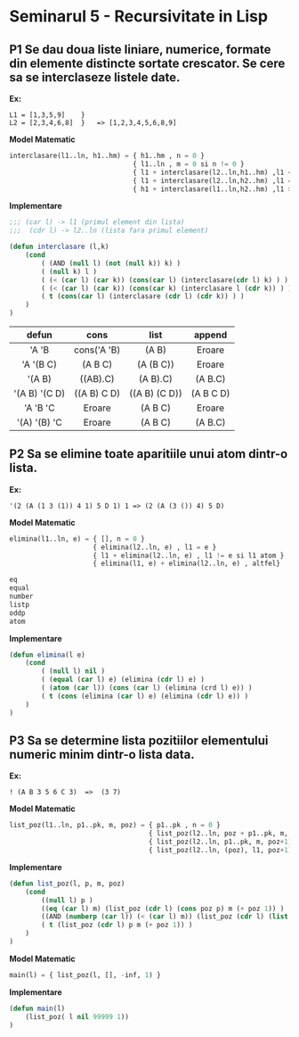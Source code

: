 # **Seminarul 5** - Recursivitate in Lisp

## **P1** Se dau doua liste liniare, numerice, formate din elemente distincte sortate crescator. Se cere sa se interclaseze listele date.
**Ex:** <br>
```
L1 = [1,3,5,9]    }
L2 = [2,3,4,6,8]  }   => [1,2,3,4,5,6,8,9]
```

**Model Matematic**
```python
interclasare(l1..ln, h1..hm) = { h1..hm , n = 0 } 
                               { l1..ln , m = 0 si n != 0 } 
                               { l1 + interclasare(l2..ln,h1..hm) ,l1 < h1 si n != 0 si m != 0 }
                               { l1 + interclasare(l2..ln,h2..hm) ,l1 == h1 si n != 0 si m != 0 }
                               { h1 + interclasare(l1..ln,h2..hm) ,l1 > h1 si n != 0 si m != 0 }
```
**Implementare**
```lisp
;;; (car l) -> l1 (primul element din lista)
;;;  (cdr l) -> l2..ln (lista fara primul element)

(defun interclasare (l,k)
    (cond
        ( (AND (null l) (not (null k)) k) )
        ( (null k) l )
        ( (< (car l) (car k)) (cons(car l) (interclasare(cdr l) k) ) )
        ( (< (car l) (car k)) (cons(car k) (interclasare l (cdr k)) ) )
        ( t (cons(car l) (interclasare (cdr l) (cdr k)) ) )
    ) 
)
```

|     defun     |    cons     |     list      |  append   |
| :-----------: | :---------: | :-----------: | :-------: |
|     'A 'B     | cons('A 'B) |     (A B)     |  Eroare   |
|   'A '(B C)   |   (A B C)   |   (A (B C))   |  Eroare   |
|    '(A B)     |  ((AB).C)   |   (A B).C)    |  (A B.C)  |
| '(A B) '(C D) | ((A B) C D) | ((A B) (C D)) | (A B C D) |
|   'A 'B 'C    |   Eroare    |    (A B C)    |  Eroare   |
| '(A) '(B) 'C  |   Eroare    |    (A B C)    |  (A B.C)  |

## **P2** Sa se elimine toate aparitiile unui atom dintr-o lista.

**Ex:** <br>
```
'(2 (A (1 3 (1)) 4 1) 5 D 1) 1 => (2 (A (3 ()) 4) 5 D)
```

**Model Matematic**
```python
elimina(l1..ln, e) = { [], n = 0 }
                     { elimina(l2..ln, e) , l1 = e }
                     { l1 + elimina(l2..ln, e) , l1 != e si l1 atom }
                     { elimina(l1, e) + elimina(l2..ln, e) , altfel}

eq 
equal
number
listp
oddp
atom
``` 

**Implementare**
```lisp
(defun elimina(l e)
    (cond 
        ( (null l) nil )
        ( (equal (car l) e) (elimina (cdr l) e) )
        ( (atom (car l)) (cons (car l) (elimina (crd l) e)) )
        ( t (cons (elimina (car l) e) (elimina (cdr l) e)) )
    )
)
```

## **P3** Sa se determine lista pozitiilor elementului numeric minim dintr-o lista data.

**Ex:** <br>
```
! (A B 3 5 6 C 3)  =>  (3 7)
```

**Model Matematic**
```python
list_poz(l1..ln, p1..pk, m, poz) = { p1..pk , n = 0 }
                                   { list_poz(l2..ln, poz + p1..pk, m, poz+1) , l1 = m si n > 0 }
                                   { list_poz(l2..ln, p1..pk, m, poz+1) , l1 > m si n > 0 si (l1 e numar sau l1 atom) }
                                   { list_poz(l2..ln, (poz), l1, poz+1) , n > 0 si l1 numar si l1 < m}
```

**Implementare**
```lisp
(defun list_poz(l, p, m, poz)
    (cond
        ((null l) p )
        ((eq (car l) m) (list_poz (cdr l) (cons poz p) m (+ poz 1)) )
        ((AND (numberp (car l)) (< (car l) m)) (list_poz (cdr l) (list poz) (car l) (+ poz 1)) )
        ( t (list_poz (cdr l) p m (+ poz 1)) )
    )
)
```

**Model Matematic**
```python
main(l) = { list_poz(l, [], -inf, 1) }
```

**Implementare**
```lisp
(defun main(l)
    (list_poz( l nil 99999 1))
)
```